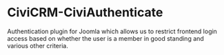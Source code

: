CiviCRM-CiviAuthenticate
========================

Authentication plugin for Joomla which allows us to restrict frontend login access based on whether the user is a member in good standing and various other criteria.